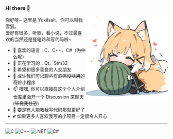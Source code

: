 ### Hi there 👋

<img align="right" height="255" src="https://github.com/YukiIsait/YukiIsait/raw/main/Image.jpg"/>

你好呀~ 这里是 YukiIsait，你可以叫我雪狐。  
爱好有很多，听歌，看小说，不过最喜欢的当然还是搓电路和写代码啦~

- 🌱 喜欢的语言：C、C++、C#（~~为什么呢~~）
- 🔭 正在学习的：Qt、Stm32
- 👯 希望和很多善良的人交朋友
- 💬 或许我们可以聊些有趣~~但没啥用~~的奇妙小程序
- 📫 嘿嘿, 你可以直接在这个个人介绍仓库里面开一个 Discussion 来聊天 (~~毕竟我社恐~~)
- 🤔 要是有人能教我写代码那就更好了
- 💕 如果更多人喜欢我写的小项目一定很令人开心

---

![C](https://img.shields.io/badge/C-00599C.svg?logo=c&logoColor=white) ![C++](https://img.shields.io/badge/C++-00599C.svg?logo=c%2B%2B&logoColor=white) ![.NET](https://img.shields.io/badge/.NET-512BD4.svg?logo=dotnet&logoColor=white) ![C#](https://img.shields.io/badge/C%23-239120.svg?logo=sharp&logoColor=white) 
